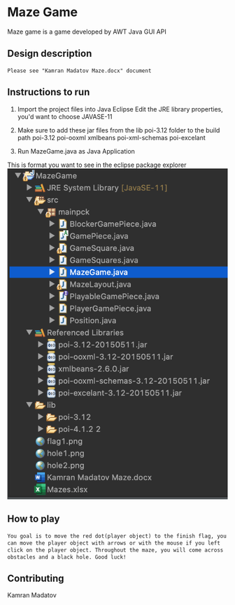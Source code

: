 # Maze Game

Maze game is a game developed by AWT Java GUI API

## Design description
	Please see "Kamran Madatov Maze.docx" document

## Instructions to run

1. Import the project files into Java Eclipse
Edit the JRE library properties, you'd want to choose JAVASE-11
2. Make sure to add these jar files from the lib poi-3.12 folder to the build path
poi-3.12
poi-ooxml
xmlbeans
poi-xml-schemas
poi-excelant

3. Run MazeGame.java as Java Application

This is format you want to see in the eclipse package explorer
![alt text](eclipseSnippet.png)

## How to play
	You goal is to move the red dot(player object) to the finish flag, you can move the player object with arrows or with the mouse if you left click on the player object. Throughout the maze, you will come across obstacles and a black hole. Good luck!


## Contributing
Kamran Madatov